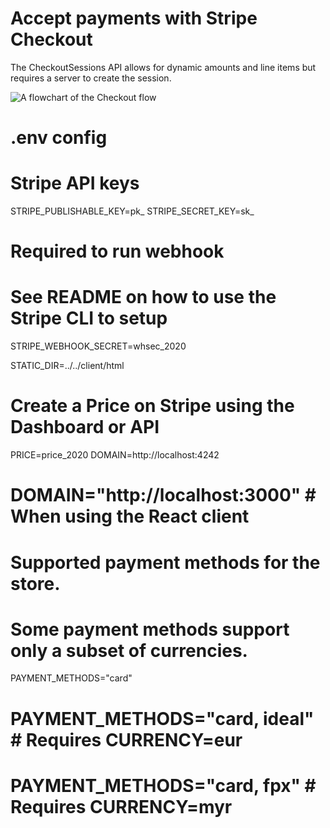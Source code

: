 # Accept payments with Stripe Checkout

The CheckoutSessions API allows for dynamic amounts and line items but requires a server to create the session.

<img src="https://storage.googleapis.com/stripe-samples-flow-charts/checkout-one-time-client-server.png" alt="A flowchart of the Checkout flow" align="center">

# .env config

# Stripe API keys
STRIPE_PUBLISHABLE_KEY=pk_
STRIPE_SECRET_KEY=sk_

# Required to run webhook
# See README on how to use the Stripe CLI to setup
STRIPE_WEBHOOK_SECRET=whsec_2020

STATIC_DIR=../../client/html 

# Create a Price on Stripe using the Dashboard or API 
PRICE=price_2020
DOMAIN=http://localhost:4242
# DOMAIN="http://localhost:3000" # When using the React client

# Supported payment methods for the store.
# Some payment methods support only a subset of currencies.
PAYMENT_METHODS="card"
# PAYMENT_METHODS="card, ideal" # Requires CURRENCY=eur
# PAYMENT_METHODS="card, fpx" # Requires CURRENCY=myr
